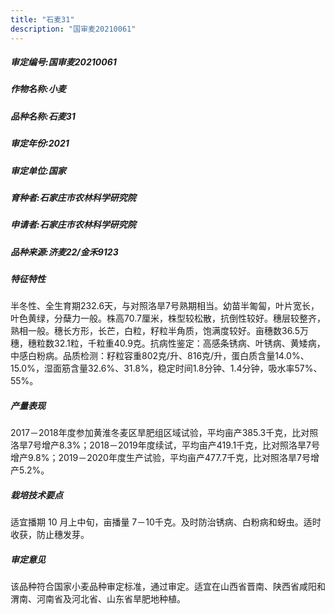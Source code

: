 ```yaml
---
title: "石麦31"
description: "国审麦20210061"
---
```

##### 审定编号:国审麦20210061

##### 作物名称:小麦

##### 品种名称:石麦31

##### 审定年份:2021

##### 审定单位:国家

##### 育种者:石家庄市农林科学研究院

##### 申请者:石家庄市农林科学研究院

##### 品种来源:济麦22/金禾9123

##### 特征特性
半冬性、全生育期232.6天，与对照洛旱7号熟期相当。幼苗半匍匐，叶片宽长，叶色黄绿，分蘖力一般。株高70.7厘米，株型较松散，抗倒性较好。穗层较整齐，熟相一般。穗长方形，长芒，白粒，籽粒半角质，饱满度较好。亩穗数36.5万穗，穗粒数32.1粒，千粒重40.9克。抗病性鉴定：高感条锈病、叶锈病、黄矮病，中感白粉病。品质检测：籽粒容重802克/升、816克/升，蛋白质含量14.0%、15.0%，湿面筋含量32.6%、31.8%，稳定时间1.8分钟、1.4分钟，吸水率57%、55%。

##### 产量表现
2017－2018年度参加黄淮冬麦区旱肥组区域试验，平均亩产385.3千克，比对照洛旱7号增产8.3%；2018－2019年度续试，平均亩产419.1千克，比对照洛旱7号增产9.8%；2019－2020年度生产试验，平均亩产477.7千克，比对照洛旱7号增产5.2%。

##### 栽培技术要点
适宜播期 10 月上中旬，亩播量 7－10千克。及时防治锈病、白粉病和蚜虫。适时收获，防止穗发芽。

##### 审定意见
该品种符合国家小麦品种审定标准，通过审定。适宜在山西省晋南、陕西省咸阳和渭南、河南省及河北省、山东省旱肥地种植。
